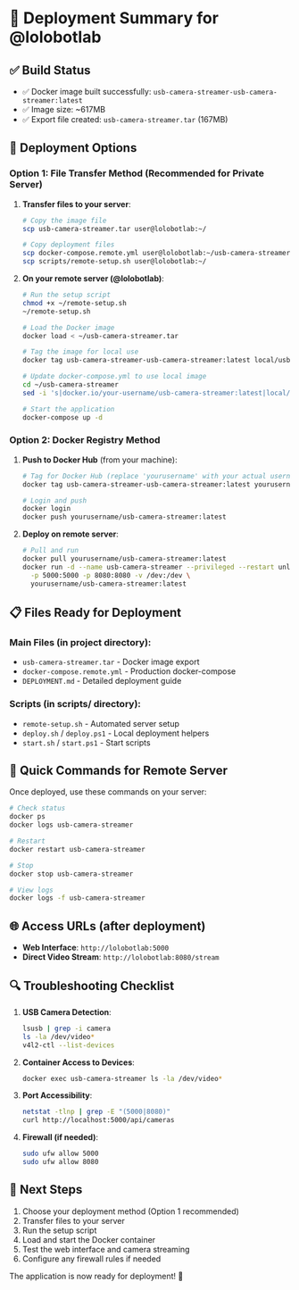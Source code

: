 # 🎯 Deployment Summary for @lolobotlab

## ✅ Build Status
- ✅ Docker image built successfully: `usb-camera-streamer-usb-camera-streamer:latest`
- ✅ Image size: ~617MB
- ✅ Export file created: `usb-camera-streamer.tar` (167MB)

## 🚀 Deployment Options

### Option 1: File Transfer Method (Recommended for Private Server)

1. **Transfer files to your server**:
   ```bash
   # Copy the image file
   scp usb-camera-streamer.tar user@lolobotlab:~/
   
   # Copy deployment files
   scp docker-compose.remote.yml user@lolobotlab:~/usb-camera-streamer/docker-compose.yml
   scp scripts/remote-setup.sh user@lolobotlab:~/
   ```

2. **On your remote server (@lolobotlab)**:
   ```bash
   # Run the setup script
   chmod +x ~/remote-setup.sh
   ~/remote-setup.sh
   
   # Load the Docker image
   docker load < ~/usb-camera-streamer.tar
   
   # Tag the image for local use
   docker tag usb-camera-streamer-usb-camera-streamer:latest local/usb-camera-streamer:latest
   
   # Update docker-compose.yml to use local image
   cd ~/usb-camera-streamer
   sed -i 's|docker.io/your-username/usb-camera-streamer:latest|local/usb-camera-streamer:latest|' docker-compose.yml
   
   # Start the application
   docker-compose up -d
   ```

### Option 2: Docker Registry Method

1. **Push to Docker Hub** (from your machine):
   ```bash
   # Tag for Docker Hub (replace 'yourusername' with your actual username)
   docker tag usb-camera-streamer-usb-camera-streamer:latest yourusername/usb-camera-streamer:latest
   
   # Login and push
   docker login
   docker push yourusername/usb-camera-streamer:latest
   ```

2. **Deploy on remote server**:
   ```bash
   # Pull and run
   docker pull yourusername/usb-camera-streamer:latest
   docker run -d --name usb-camera-streamer --privileged --restart unless-stopped \
     -p 5000:5000 -p 8080:8080 -v /dev:/dev \
     yourusername/usb-camera-streamer:latest
   ```

## 📋 Files Ready for Deployment

### Main Files (in project directory):
- `usb-camera-streamer.tar` - Docker image export
- `docker-compose.remote.yml` - Production docker-compose
- `DEPLOYMENT.md` - Detailed deployment guide

### Scripts (in scripts/ directory):
- `remote-setup.sh` - Automated server setup
- `deploy.sh` / `deploy.ps1` - Local deployment helpers
- `start.sh` / `start.ps1` - Start scripts

## 🔧 Quick Commands for Remote Server

Once deployed, use these commands on your server:

```bash
# Check status
docker ps
docker logs usb-camera-streamer

# Restart
docker restart usb-camera-streamer

# Stop
docker stop usb-camera-streamer

# View logs
docker logs -f usb-camera-streamer
```

## 🌐 Access URLs (after deployment)

- **Web Interface**: `http://lolobotlab:5000`
- **Direct Video Stream**: `http://lolobotlab:8080/stream`

## 🔍 Troubleshooting Checklist

1. **USB Camera Detection**:
   ```bash
   lsusb | grep -i camera
   ls -la /dev/video*
   v4l2-ctl --list-devices
   ```

2. **Container Access to Devices**:
   ```bash
   docker exec usb-camera-streamer ls -la /dev/video*
   ```

3. **Port Accessibility**:
   ```bash
   netstat -tlnp | grep -E "(5000|8080)"
   curl http://localhost:5000/api/cameras
   ```

4. **Firewall (if needed)**:
   ```bash
   sudo ufw allow 5000
   sudo ufw allow 8080
   ```

## 📝 Next Steps

1. Choose your deployment method (Option 1 recommended)
2. Transfer files to your server
3. Run the setup script
4. Load and start the Docker container
5. Test the web interface and camera streaming
6. Configure any firewall rules if needed

The application is now ready for deployment! 🎉
